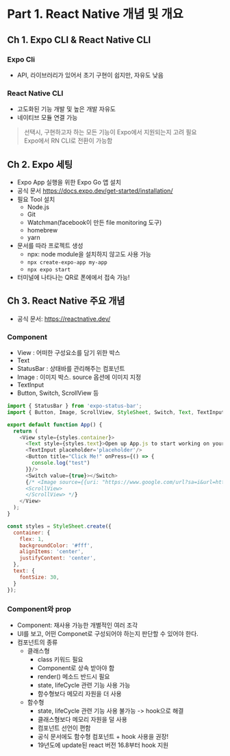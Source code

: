# Part 1. React Native 개념 및 개요

## Ch 1. Expo CLI & React Native CLI
### Expo Cli
- API, 라이브러리가 있어서 초기 구현이 쉽지만, 자유도 낮음
### React Native CLI
- 고도화된 기능 개발 및 높은 개발 자유도
- 네이티브 모듈 연결 가능

> 선택시, 구현하고자 하는 모든 기능이 Expo에서 지원되는지 고려 필요  
> Expo에서 RN CLI로 전환이 가능함

## Ch 2. Expo 세팅
- Expo App 실행을 위한 Expo Go 앱 설치
- 공식 문서 https://docs.expo.dev/get-started/installation/
- 필요 Tool 설치
  - Node.js
  - Git
  - Watchman(facebook이 만든 file monitoring 도구)
  - homebrew
  - yarn
- 문서를 따라 프로젝트 생성
  - npx: node module을 설치하지 않고도 사용 가능
  - `npx create-expo-app my-app`
  - `npx expo start`
- 터미널에 나타나는 QR로 폰에에서 접속 가능!

## Ch 3. React Native 주요 개념
- 공식 문서: https://reactnative.dev/

### Component
- View : 어떠한 구성요소를 담기 위한 박스
- Text
- StatusBar : 상태바를 관리해주는 컴포넌트
- Image : 이미지 박스. source 옵션에 이미지 지정
- TextInput
- Button, Switch, ScrollView 등
```javascript
import { StatusBar } from 'expo-status-bar';
import { Button, Image, ScrollView, StyleSheet, Switch, Text, TextInput, View } from 'react-native';

export default function App() {
  return (
    <View style={styles.container}>
      <Text style={styles.text}>Open up App.js to start working on your app!</Text>
      <TextInput placeholder='placeholder'/>
      <Button title="Click Me!" onPress={() => {
        console.log("test")
      }}/>
      <Switch value={true}></Switch>
      {/* <Image source={{uri: "https://www.google.com/url?sa=i&url=https%3A%2F%2Fwww.nationalgeographic.com%2Fanimals%2Fmammals%2Ffacts%2Fdomestic-cat&psig=AOvVaw1DpSfUIozdHmsfhEGICk6r&ust=1704886696982000&source=images&cd=vfe&opi=89978449&ved=0CBEQjRxqFwoTCKCl6YOc0IMDFQAAAAAdAAAAABAH"}} />
      <ScrollView>
      </ScrollView> */}
    </View>
  );
}

const styles = StyleSheet.create({
  container: {
    flex: 1,
    backgroundColor: '#fff',
    alignItems: 'center',
    justifyContent: 'center',
  },
  text: {
    fontSize: 30,
  }
});
```

### Component와 prop
- Component: 재사용 가능한 개별적인 여러 조각
- UI를 보고, 어떤 Componet로 구성되어야 하는지 판단할 수 있어야 한다.
- 컴포넌트의 종류
  - 클래스형
    - class 키워드 필요
    - Component로 상속 받아야 함
    - render() 메소드 반드시 필요
    - state, lifeCycle 관련 기능 사용 가능
    - 함수형보다 메모리 자원을 더 사용
  - 함수형
    - state, lifeCycle 관련 기능 사용 불가능 -> hook으로 해결
    - 클래스형보다 메모리 자원을 덜 사용
    - 컴포넌트 선언이 편함
    - 공식 문서에도 함수형 컴포넌트 + hook 사용을 권장!
    - 19년도에 update된 react 버전 16.8부터 hook 지원